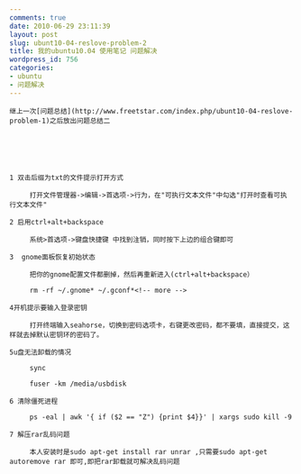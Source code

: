 ```yaml
---
comments: true
date: 2010-06-29 23:11:39
layout: post
slug: ubunt10-04-reslove-problem-2
title: 我的ubuntu10.04 使用笔记 问题解决
wordpress_id: 756
categories:
- ubuntu
- 问题解决
---
```



	继上一次[问题总结](http://www.freetstar.com/index.php/ubunt10-04-reslove-problem-1)之后放出问题总结二






	1 双击后缀为txt的文件提示打开方式





> 
	
> 
> 
		 打开文件管理器->编辑->首选项->行为，在"可执行文本文件"中勾选"打开时查看可执行文本文件"
	
> 
> 






	2 启用ctrl+alt+backspace





> 
	
> 
> 
		 系统>首选项->键盘快捷键 中找到注销，同时按下上边的组合键即可
	
> 
> 






	3  gnome面板恢复初始状态





> 
	
> 
> 
		 把你的gnome配置文件都删掉，然后再重新进入(ctrl+alt+backspace）
	
> 
> 
	
> 
> 
		 rm -rf ~/.gnome* ~/.gconf*<!-- more -->
	
> 
> 






	4开机提示要输入登录密钥 





> 
	
> 
> 
		 打开终端输入seahorse，切换到密码选项卡，右键更改密码，都不要填，直接提交，这样就去掉默认密钥环的密码了。
	
> 
> 






	  

	






	5u盘无法卸载的情况





> 
	
> 
> 
		 sync
	
> 
> 
	
> 
> 
		 fuser -km /media/usbdisk
	
> 
> 






	6 清除僵死进程





> 
	
> 
> 
		 ps -eal | awk '{ if ($2 == "Z") {print $4}}' | xargs sudo kill -9
	
> 
> 






	7 解压rar乱码问题





> 
	
> 
> 
		 本人安装时是sudo apt-get install rar unrar ,只需要sudo apt-get autoremove rar 即可,即把rar卸载就可解决乱码问题
	
> 
> 




